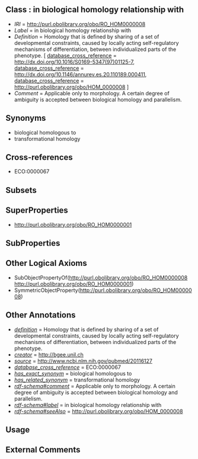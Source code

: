 
## Class : in biological homology relationship with

 * *IRI* = http://purl.obolibrary.org/obo/RO_HOM0000008
 * *Label* = in biological homology relationship with
 * *Definition* = Homology that is defined by sharing of a set of developmental constraints, caused by locally acting self-regulatory mechanisms of differentiation, between individualized parts of the phenotype. [ [database_cross_reference](../../ef/oboInOwl#hasDbXref.md) = http://dx.doi.org/10.1016/S0169-5347(97)01125-7, [database_cross_reference](../../ef/oboInOwl#hasDbXref.md) = http://dx.doi.org/10.1146/annurev.es.20.110189.000411, [database_cross_reference](../../ef/oboInOwl#hasDbXref.md) = http://purl.obolibrary.org/obo/HOM_0000008 ]
 * *Comment* = Applicable only to morphology. A certain degree of ambiguity is accepted between biological homology and parallelism.

## Synonyms

 * biological homologous to
 * transformational homology

## Cross-references

 * ECO:0000067

## Subsets


## SuperProperties

 * <http://purl.obolibrary.org/obo/RO_HOM0000001>

## SubProperties


## Other Logical Axioms

 * SubObjectPropertyOf(<http://purl.obolibrary.org/obo/RO_HOM0000008> <http://purl.obolibrary.org/obo/RO_HOM0000001>)
 * SymmetricObjectProperty(<http://purl.obolibrary.org/obo/RO_HOM0000008>)

## Other Annotations

 * *[definition](../../IAO/15/IAO_0000115.md)* = Homology that is defined by sharing of a set of developmental constraints, caused by locally acting self-regulatory mechanisms of differentiation, between individualized parts of the phenotype.
 * *[creator](../../or/creator.md)* = http://bgee.unil.ch
 * *[source](../../ce/source.md)* = http://www.ncbi.nlm.nih.gov/pubmed/20116127
 * *[database_cross_reference](../../ef/oboInOwl#hasDbXref.md)* = ECO:0000067
 * *[has_exact_synonym](../../ym/oboInOwl#hasExactSynonym.md)* = biological homologous to
 * *[has_related_synonym](../../ym/oboInOwl#hasRelatedSynonym.md)* = transformational homology
 * *[rdf-schema#comment](../../nt/rdf-schema#comment.md)* = Applicable only to morphology. A certain degree of ambiguity is accepted between biological homology and parallelism.
 * *[rdf-schema#label](../../el/rdf-schema#label.md)* = in biological homology relationship with
 * *[rdf-schema#seeAlso](../../so/rdf-schema#seeAlso.md)* = http://purl.obolibrary.org/obo/HOM_0000008

## Usage


## External Comments

